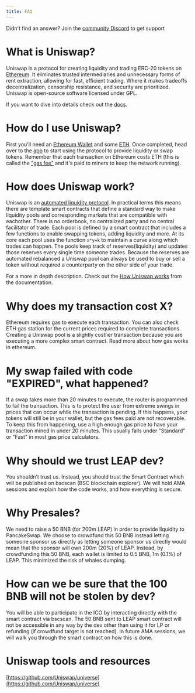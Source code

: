 ```yaml
---
title: FAQ
---
```


<Info>Didn't find an answer? Join the <a href="https://discord.gg/FCfyBSbCU5">community Discord</a> to get support</Info>

# What is Uniswap?

Uniswap is a protocol for creating liquidity and trading ERC-20 tokens on [Ethereum](https://ethereum.org/en/what-is-ethereum/). It eliminates trusted intermediaries and unnecessary forms of rent extraction, allowing for fast, efficient trading. Where it makes tradeoffs decentralization, censorship resistance, and security are prioritized. Uniswap is open-source software licensed under GPL.

If you want to dive into details check out the [docs](/docs/v2/).

# How do I use Uniswap?

First you'll need an [Ethereum Wallet](https://ethereum.org/en/wallets/) and some [ETH](https://ethereum.org/en/get-eth/). Once completed, head over to the [app](http://app.uniswap.org/) to start using the protocol to provide liquidity or swap tokens. Remember that each transaction on Ethereum costs ETH (this is called the ["gas fee"](https://www.youtube.com/watch?v=AJvzNICwcwc&feature=emb_title) and it's paid to miners to keep the network running).

# How does Uniswap work?

Uniswap is an [automated liquidity protocol](https://ethereum.org/en/get-eth/#dex). In practical terms this means there are template smart contracts that define a standard way to make liquidity pools and corresponding markets that are compatible with eachother. There is no orderbook, no centralized party and no central facilitator of trade. Each pool is defined by a smart contract that includes a few functions to enable swapping tokens, adding liquidity and more. At its core each pool uses the function `x*y=k` to maintain a curve along which trades can happen. The pools keep track of reserves(liquidity) and updates those reserves every single time someone trades. Because the reserves are automated rebalanced a Uniswap pool can always be used to buy or sell a token without required a counterparty on the other side of your trade.

For a more in depth description. Check out the [How Uniswap works](/docs/v2/protocol-overview/how-uniswap-works/) from the documentation.

# Why does my transaction cost X?

Ethereum requires gas to execute each transaction. You can also check ETH gas station for the current prices required to complete transactions. Creating a Uniswap pool is a slightly costlier transaction because you are executing a more complex smart contract. Read more about how gas works in ethereum.

# My swap failed with code "EXPIRED", what happened?

If a swap takes more than 20 minutes to execute, the router is programmed to fail the transaction. This is to protect the user from extreme swings in prices that can occur while the transaction is pending. If this happens, your tokens will still be in your wallet, but the gas fees paid are not recoverable. To keep this from happening, use a high enough gas price to have your transaction mined in under 20 minutes. This usually falls under "Standard" or "Fast" in most gas price calculators.

# Why should we trust LEAP dev?
You shouldn’t trust us. Instead, you should trust the Smart Contract which will be published on bscscan (BSC blockchain explorer). We will hold AMA sessions and explain how the code works, and how everything is secure.

# Why Presales?
We need to raise a 50 BNB (for 200m LEAP) in order to provide liquidity to PancakeSwap. We choose to crowdfund this 50 BNB instead letting someone sponsor us directly as letting someone sponsor us directly would mean that the sponsor will own 200m (20%) of LEAP. Instead, by crowdfunding this 50 BNB, each wallet is limited to 0.5 BNB, 1m (0.1%) of LEAP. This minimized the risk of whales dumping.

# How can we be sure that the 100 BNB will not be stolen by dev?
You will be able to participate in the ICO by interacting directly with the smart contract via bscscan. The 50 BNB sent to LEAP smart contract will not be accessible in any way by the dev other than using it for LP or refunding (if crowdfund target is not reached). In future AMA sessions, we will walk you through the smart contract on how this is done.

# Uniswap tools and resources

[https://github.com/Uniswap/universe](https://github.com/Uniswap/universe)

